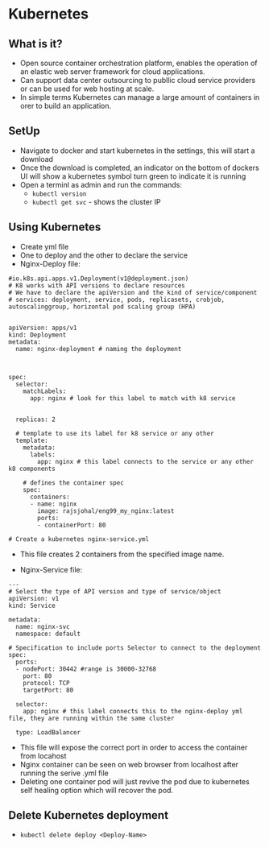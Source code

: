 # Kubernetes 

## What is it?
- Open source container orchestration platform, enables the operation of an elastic web server framework for cloud applications. 
- Can support data center outsourcing to publlic cloud service providers or can be used for web hosting at scale.
- In simple terms Kubernetes can manage a large amount of containers in orer to build an application. 

## SetUp 
- Navigate to docker and start kubernetes in the settings, this will start a download
- Once the download is completed, an indicator on the bottom of dockers UI will show a kubernetes symbol turn green to indicate it is running
- Open a terminl as admin and run the commands:
    - `kubectl version`
    - `kubectl get svc` - shows the cluster IP 

## Using Kubernetes 
- Create yml file 
- One to deploy and the other to declare the service
- Nginx-Deploy file:
```
#io.k8s.api.apps.v1.Deployment(v1@deployment.json)
# K8 works with API versions to declare resources
# We have to declare the apiVersion and the kind of service/component
# services: deployment, service, pods, replicasets, crobjob, autoscalinggroup, horizontal pod scaling group (HPA)


apiVersion: apps/v1
kind: Deployment
metadata:
  name: nginx-deployment # naming the deployment



spec:
  selector:
    matchLabels:
      app: nginx # look for this label to match with k8 service


  replicas: 2

  # template to use its label for k8 service or any other 
  template: 
    metadata:
      labels:
        app: nginx # this label connects to the service or any other k8 components
    
    # defines the container spec
    spec:
      containers:
      - name: nginx
        image: rajsjohal/eng99_my_nginx:latest
        ports:
        - containerPort: 80

# Create a kubernetes nginx-service.yml
```
- This file creates 2 containers from the specified image name.

- Nginx-Service file:
```
---
# Select the type of API version and type of service/object
apiVersion: v1
kind: Service

metadata:
  name: nginx-svc
  namespace: default

# Specification to include ports Selector to connect to the deployment
spec: 
  ports:
  - nodePort: 30442 #range is 30000-32768
    port: 80
    protocol: TCP
    targetPort: 80

  selector:
    app: nginx # this label connects this to the nginx-deploy yml file, they are running within the same cluster

  type: LoadBalancer
```
- This file will expose the correct port in order to access the container from locahost 
- Nginx container can be seen on web browser from localhost after running the serive .yml file
- Deleting one container pod will just revive the pod due to kubernetes self healing option which will recover the pod. 

## Delete Kubernetes deployment
- `kubectl delete deploy <Deploy-Name>`
